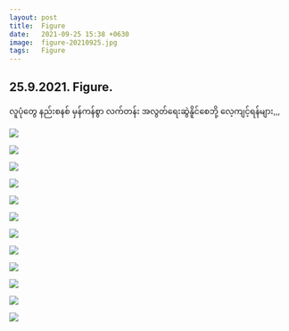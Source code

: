 ```yaml
---
layout: post
title:  Figure
date:   2021-09-25 15:38 +0630
image:  figure-20210925.jpg
tags:   Figure
---
```

## 25.9.2021. Figure.
လူပုံ​တွေ နည်းစနစ် မှန်ကန်စွာ လက်တန်း အလွတ်​ရေးဆွဲနိူင်​စေဘို့
​လေ့ကျင့်ရန်များ,,,

![]({{site.baseurl}}/img/figure-20210925/01.jpg)

![]({{site.baseurl}}/img/figure-20210925/02.jpg)

![]({{site.baseurl}}/img/figure-20210925/03.jpg)

![]({{site.baseurl}}/img/figure-20210925/04.jpg)

![]({{site.baseurl}}/img/figure-20210925/05.jpg)

![]({{site.baseurl}}/img/figure-20210925/06.jpg)

![]({{site.baseurl}}/img/figure-20210925/07.jpg)

![]({{site.baseurl}}/img/figure-20210925/08.jpg)

![]({{site.baseurl}}/img/figure-20210925/09.jpg)

![]({{site.baseurl}}/img/figure-20210925/10.jpg)

![]({{site.baseurl}}/img/figure-20210925/11.jpg)

![]({{site.baseurl}}/img/figure-20210925/12.jpg)